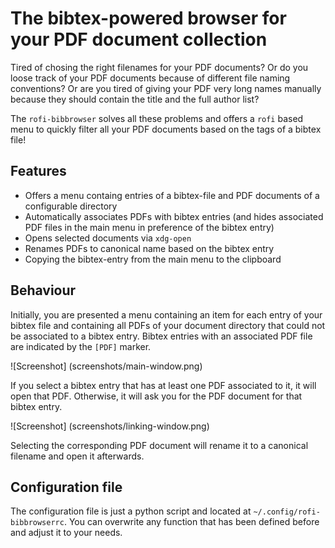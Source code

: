 # The bibtex-powered browser for your PDF document collection

Tired of chosing the right filenames for your PDF documents? Or do you loose
track of your PDF documents because of different file naming conventions?
Or are you tired of giving your PDF very long names manually because they
should contain the title and the full author list?

The `rofi-bibbrowser` solves all these problems and offers a `rofi` based menu
to quickly filter all your PDF documents based on the tags of a bibtex file!

## Features

* Offers a menu containg entries of a bibtex-file and PDF documents of a
  configurable directory
* Automatically associates PDFs with bibtex entries (and hides associated PDF
  files in the main menu in preference of the bibtex entry)
* Opens selected documents via `xdg-open`
* Renames PDFs to canonical name based on the bibtex entry
* Copying the bibtex-entry from the main menu to the clipboard

## Behaviour

Initially, you are presented a menu containing an item for each entry of your
bibtex file and containing all PDFs of your document directory that could not
be associated to a bibtex entry. Bibtex entries with an associated PDF file are
indicated by the `[PDF]` marker.

![Screenshot]
(screenshots/main-window.png)

If you select a bibtex entry that has at least one PDF associated to it, it
will open that PDF. Otherwise, it will ask you for the PDF document for that
bibtex entry.

![Screenshot]
(screenshots/linking-window.png)

Selecting the corresponding PDF document will rename it to a canonical filename
and open it afterwards.


## Configuration file
The configuration file is just a python script and located at
`~/.config/rofi-bibbrowserrc`. You can overwrite any function that has been
defined before and adjust it to your needs.
